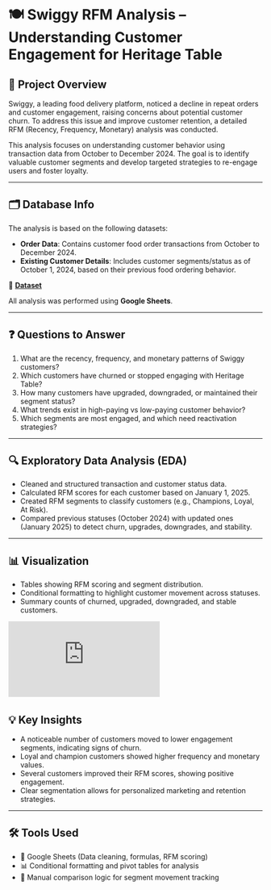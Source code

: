 # 🍽️ Swiggy RFM Analysis – Understanding Customer Engagement for Heritage Table

## 📌 Project Overview  
Swiggy, a leading food delivery platform, noticed a decline in repeat orders and customer engagement, raising concerns about potential customer churn. To address this issue and improve customer retention, a detailed RFM (Recency, Frequency, Monetary) analysis was conducted.

This analysis focuses on understanding customer behavior using transaction data from October to December 2024. The goal is to identify valuable customer segments and develop targeted strategies to re-engage users and foster loyalty.

---

## 🗂️ Database Info  

The analysis is based on the following datasets:

- **Order Data**: Contains customer food order transactions from October to December 2024.
- **Existing Customer Details**: Includes customer segments/status as of October 1, 2024, based on their previous food ordering behavior.

📁 **[Dataset](https://github.com/rashi12121/Customer-Segmentation-and-Retention-Analysis-Swiggy/blob/main/Swiggy-Data.csv)**

All analysis was performed using **Google Sheets**.

---

## ❓ Questions to Answer

1. What are the recency, frequency, and monetary patterns of Swiggy customers?
2. Which customers have churned or stopped engaging with Heritage Table?
3. How many customers have upgraded, downgraded, or maintained their segment status?
4. What trends exist in high-paying vs low-paying customer behavior?
5. Which segments are most engaged, and which need reactivation strategies?

---

## 🔍 Exploratory Data Analysis (EDA)

- Cleaned and structured transaction and customer status data.
- Calculated RFM scores for each customer based on January 1, 2025.
- Created RFM segments to classify customers (e.g., Champions, Loyal, At Risk).
- Compared previous statuses (October 2024) with updated ones (January 2025) to detect churn, upgrades, downgrades, and stability.

---

## 📊 Visualization

- Tables showing RFM scoring and segment distribution.
- Conditional formatting to highlight customer movement across statuses.
- Summary counts of churned, upgraded, downgraded, and stable customers.

![Customer Churned Analysis Dashboard](https://github.com/rashi12121/Customer-Segmentation-and-Retention-Analysis-Swiggy/blob/main/Swiggy-Customer%20Churn%20Analysis%20Dashboard.pdf)

## 💡 Key Insights

- A noticeable number of customers moved to lower engagement segments, indicating signs of churn.
- Loyal and champion customers showed higher frequency and monetary values.
- Several customers improved their RFM scores, showing positive engagement.
- Clear segmentation allows for personalized marketing and retention strategies.

---

## 🛠️ Tools Used

- 📄 Google Sheets (Data cleaning, formulas, RFM scoring)
- 📊 Conditional formatting and pivot tables for analysis
- 🧮 Manual comparison logic for segment movement tracking
